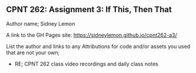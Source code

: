 ## CPNT 262: Assignment 3: If This, Then That

Author name; Sidney Lemon

A link to the GH Pages site: https://sidneylemon.github.io/cpnt262-a3/

List the author and links to any Attributions for code and/or assets you used that are not your own;

- RE; CPNT 262 class video recordings and daily class notes
